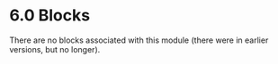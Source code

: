# 6.0 Blocks

There are no blocks associated with this module (there were in earlier versions, but no longer).